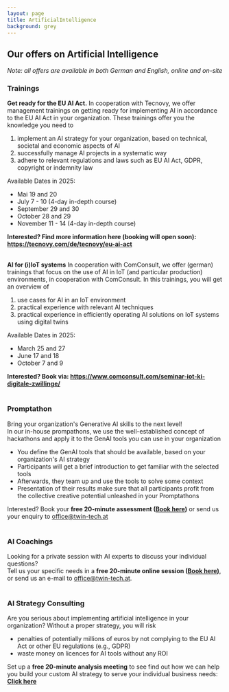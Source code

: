 ```yaml
---
layout: page
title: ArtificialIntelligence
background: grey
---
```


<div class="col-lg-12 text-center">
	<h2 class="section-heading text-uppercase">Our offers on Artificial Intelligence</h2>
	<i>Note: all offers are available in both German and English, online and on-site</i>
</div>


<div class="col-lg-12">

<h3>Trainings</h3>
<b>Get ready for the EU AI Act.</b> In cooperation with Tecnovy, we offer management trainings on getting ready for implementing AI in accordance to the EU AI Act in your organization.
These trainings offer you the knowledge you need to 
<ol> 
<li>implement an AI strategy for your organization, based on technical, societal and economic aspects of AI</li>
<li>successfully manage AI projects in a systematic way</li>
<li>adhere to relevant regulations and laws such as EU AI Act, GDPR, copyright or indemnity law</li>
</ol>
Available Dates in 2025:
<ul> 
<li>Mai 19 and 20</li>
<li>July 7 - 10 (4-day in-depth course)</li>
<li>September 29 and 30</li>
<li>October 28 and 29</li>
<li>November 11 - 14 (4-day in-depth course)</li>
</ul>
<b>Interested? Find more information here (booking will open soon): <a href="https://tecnovy.com/de/tecnovy/eu-ai-act">https://tecnovy.com/de/tecnovy/eu-ai-act</a> </b>
<br/>
<br/>

<b>AI for (i)IoT systems</b> In cooperation with ComConsult, we offer (german) trainings that focus on the use of AI in IoT (and particular production) environments, in cooperation with ComConsult. In this trainings, you will get an overview of
<ol> 
<li>use cases for AI in an IoT environment</li>
<li>practical experience with relevant AI techniques</li>
<li>practical experience in efficiently operating AI solutions on IoT systems using digital twins</li>
</ol>
Available Dates in 2025:
<ul> 
<li>March 25 and 27</li>
<li>June 17 and 18</li>
<li>October 7 and 9</li>
</ul>
<b>Interested? Book via:  <a href="https://www.comconsult.com/seminar-iot-ki-digitale-zwillinge/">https://www.comconsult.com/seminar-iot-ki-digitale-zwillinge/</a></b>
<br/>
<br/>

<h3>Promptathon</h3>
Bring your organization's Generative AI skills to the next level!<br/>
In our in-house prompathons, we use the well-established concept of hackathons and apply it to the GenAI tools you can use in your organization
<ul> 
<li>You define the GenAI tools that should be available, based on your organization's AI strategy</li>
<li>Participants will get a brief introduction to get familiar with the selected tools</li>
<li>Afterwards, they team up and use the tools to solve some context</li>
<li>Presentation of their results make sure that all participants profit from the collective creative potential unleashed in your Promptathons</li>
</ul>

Interested? Book your <b>free 20-minute assessment (<a href="https://outlook.office.com/bookwithme/user/a3368793e5a549bca2d7f1589bd9873e%40twin-tech.at?anonymous&isanonymous=true">Book here</a>)</b> or send us your enquiry to <a href="mailto:office@twin-tech.at">office@twin-tech.at</a>
<br/>
<br/>
<h3>AI Coachings</h3>
Looking for a private session with AI experts to discuss your individual questions? <br/>Tell us your specific needs in a <b>free 20-minute online session (<a href="https://outlook.office.com/bookwithme/user/a3368793e5a549bca2d7f1589bd9873e%40twin-tech.at?anonymous&isanonymous=true">Book here</a>)</b>, or send us an e-mail to <a href="mailto:office@twin-tech.at">office@twin-tech.at</a>.
<br/>
<br/>
<h3>AI Strategy Consulting</h3>
Are you serious about implementing artificial intelligence in your organization?
Without a proper strategy, you will risk
<ul>
<li>penalties of potentially millions of euros by not complying to the EU AI Act or other EU regulations (e.g., GDPR)</li>
<li>waste money on licences for AI tools without any ROI</li>
</ul>

Set up a <b>free 20-minute analysis meeting</b> to see find out how we can help you build your custom AI strategy to serve your individual business needs: <b><a href="https://outlook.office.com/bookwithme/user/a3368793e5a549bca2d7f1589bd9873e%40twin-tech.at?anonymous&isanonymous=true">Click here</a></b>
</div>